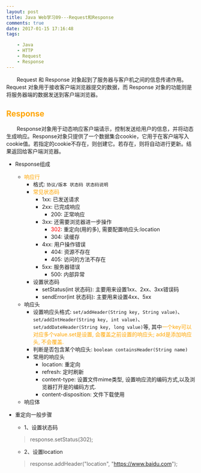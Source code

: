```yaml
---
layout: post
title: Java Web学习09---Request和Response
comments: true
date: 2017-01-15 17:16:48
tags:

	- Java
	- HTTP
	- Request
	- Response
---
```

&emsp;&emsp;Request 和 Response 对象起到了服务器与客户机之间的信息传递作用。Request 对象用于接收客户端浏览器提交的数据，而 Response 对象的功能则是将服务器端的数据发送到客户端浏览器。
  
<!--more-->
  
  
## <font color=orange> Response </font>
&emsp;&emsp;Response对象用于动态响应客户端请示，控制发送给用户的信息，并将动态生成响应。Response对象只提供了一个数据集合cookie，它用于在客户端写入cookie值。若指定的cookie不存在，则创建它。若存在，则将自动进行更新。结果返回给客户端浏览器。

* Response组成
	* <font color=orange>响应行</font>
		* 格式: `协议/版本 状态码 状态码说明`
		* <font color=orange>常见状态码</font>
			* 1xx: 已发送请求
			* 2xx: 已完成响应
				* 200: 正常响应
			* 3xx: 还需要浏览器进一步操作
				* <font color=red>302</font>: 重定向(用的多), 需要配置响应头:location
				* 304: 读缓存 
			* 4xx: 用户操作错误
				* 404: 资源不存在
				* 405: 访问的方法不存在
			* 5xx: 服务器错误
				* 500: 内部异常
		* 设置状态码
			* setStatus(int 状态码): 主要用来设置1xx、2xx、3xx错误码
			* sendError(int 状态码): 主要用来设置4xx、5xx
	* 响应头
		* 设置响应头格式: `set/addHeader(String key, String value)`、`set/addIntHeader(String key, int value)`、`set/addDateHeader(String key, long value)`等, 其中<font color=orange>一个key可以对应多个value.set是设置, 会覆盖之前设置的响应头; add是添加响应头, 不会覆盖.</font>
		* 判断是否包含某个响应头: `boolean	containsHeader(String name)`
		* 常用的响应头
			* location: 重定向
			* refresh: 定时刷新
			* content-type: 设置文件mime类型, 设置响应流的编码方式,以及浏览器打开是的编码方式.
			* content-disposition: 文件下载使用 
	* 响应体
* 重定向一般步骤
	* 1、设置状态码
	
	>	response.setStatus(302);
	
	* 2、设置location
	
	>	response.addHeader("location", "https://www.baidu.com");
	
	